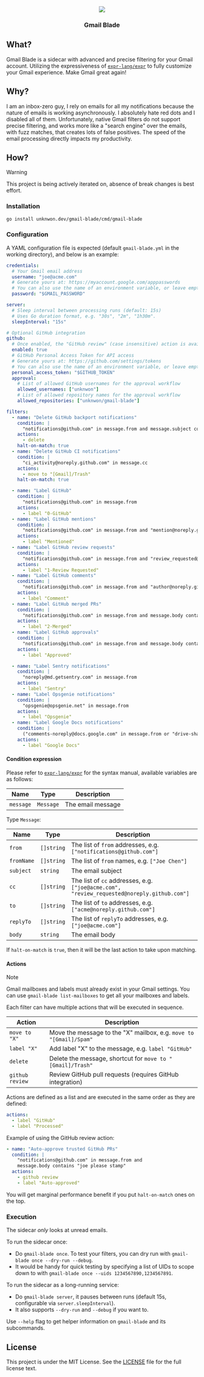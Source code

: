 <div align="center">
  <img src="https://github.com/user-attachments/assets/4c01a935-42e2-432d-b25e-b708a471dcae">
  <h3>Gmail Blade</h3>
</div>

## What?

Gmail Blade is a sidecar with advanced and precise filtering for your Gmail account. Utilizing the expressiveness of [`expr-lang/expr`](https://expr-lang.org/) to fully customize your Gmail experience. Make Gmail great again!

## Why?

I am an inbox-zero guy, I rely on emails for all my notifications because the nature of emails is working asynchronously. I absolutely hate red dots and I disabled all of them. Unfortunately, native Gmail filters do not support precise filtering, and works more like a "search engine" over the emails, with fuzz matches, that creates lots of false positives. The speed of the email processing directly impacts my productivity.

## How?

> [!warning]
> This project is being actively iterated on, absence of break changes is best effort.

### Installation

```zsh
go install unknwon.dev/gmail-blade/cmd/gmail-blade
```

### Configuration

A YAML configuration file is expected (default `gmail-blade.yml` in the working directory), and below is an example:

```yaml
credentials:
  # Your Gmail email address
  username: "joe@acme.com"
  # Generate yours at: https://myaccount.google.com/apppasswords
  # You can also use the name of an environment variable, or leave empty to be prompted at start.
  password: "$GMAIL_PASSWORD"

server:
  # Sleep interval between processing runs (default: 15s)
  # Uses Go duration format, e.g. "30s", "2m", "1h30m".
  sleepInterval: "15s"

# Optional GitHub integration
github:
  # Once enabled, the "GitHub review" (case insensitive) action is available to the filters.
  enabled: true
  # GitHub Personal Access Token for API access
  # Generate yours at: https://github.com/settings/tokens
  # You can also use the name of an environment variable, or leave empty to be prompted at start.
  personal_access_token: "$GITHUB_TOKEN"
  approval:
    # List of allowed GitHub usernames for the approval workflow
    allowed_usernames: ["unknwon"]
    # List of allowed repository names for the approval workflow
    allowed_repositories: ["unknwon/gmail-blade"]

filters:
  - name: "Delete GitHub backport notifications"
    condition: |
      "notifications@github.com" in message.from and message.subject contains "] [Backport "
    actions:
      - delete
    halt-on-match: true
  - name: "Delete GitHub CI notifications"
    condition: |
      "ci_activity@noreply.github.com" in message.cc
    actions:
      - move to "[Gmail]/Trash"
    halt-on-match: true

  - name: "Label GitHub"
    condition: |
      "notifications@github.com" in message.from
    actions:
      - label "0-GitHub"
  - name: "Label GitHub mentions"
    condition: |
      "notifications@github.com" in message.from and "mention@noreply.github.com" in message.cc
    actions:
      - label "Mentioned"
  - name: "Label GitHub review requests"
    condition: |
      "notifications@github.com" in message.from and "review_requested@noreply.github.com" in message.cc
    actions:
      - label "1-Review Requested"
  - name: "Label GitHub comments"
    condition: |
      "notifications@github.com" in message.from and "author@noreply.github.com" in message.cc
    actions:
      - label "Comment"
  - name: "Label GitHub merged PRs"
    condition: |
      "notifications@github.com" in message.from and message.body contains "Merged #" and message.body contains " into main."
    actions:
      - label "2-Merged"
  - name: "Label GitHub approvals"
    condition: |
      "notifications@github.com" in message.from and message.body contains "approved this pull request."
    actions:
      - label "Approved"

  - name: "Label Sentry notifications"
    condition: |
      "noreply@md.getsentry.com" in message.from
    actions:
      - label "Sentry"
  - name: "Label Opsgenie notifications"
    condition: |
      "opsgenie@opsgenie.net" in message.from
    actions:
      - label "Opsgenie"
  - name: "Label Google Docs notifications"
    condition: |
      ("comments-noreply@docs.google.com" in message.from or "drive-shares-dm-noreply@google.com" in message.from) and count(message.fromName, # contains "Google Docs)") > 0
    actions:
      - label "Google Docs"
```

#### Condition expression

Please refer to [`expr-lang/expr`](https://expr-lang.org/) for the syntax manual, available variables are as follows:

| Name      | Type      | Description       |
|-----------|-----------|-------------------|
| `message` | `Message` | The email message |

Type `Message`:

| Name       | Type       | Description                                                                                |
|------------|------------|--------------------------------------------------------------------------------------------|
| `from`     | `[]string` | The list of `from` addresses, e.g. `["notifications@github.com"]`                          |
| `fromName` | `[]string` | The list of `from` names, e.g. `["Joe Chen"]`                                              |
| `subject`  | `string`   | The email subject                                                                          |
| `cc`       | `[]string` | The list of `cc` addresses, e.g. `["joe@acme.com", "review_requested@noreply.github.com"]` |
| `to`       | `[]string` | The list of `to` addresses, e.g. `["acme@noreply.github.com"]`                             |
| `replyTo`  | `[]string` | The list of `replyTo` addresses, e.g. `["joe@acme.com"]` |
| `body`     | `string`   | The email body                                                                             |

If `halt-on-match` is `true`, then it will be the last action to take upon matching.

#### Actions

> [!note]
> Gmail mailboxes and labels must already exist in your Gmail settings.
> You can use `gmail-blade list-mailboxes` to get all your mailboxes and labels.

Each filter can have multiple actions that will be executed in sequence.

| Action        | Description                                                        |
|---------------|--------------------------------------------------------------------|
| `move to "X"` | Move the message to the "X" mailbox, e.g. `move to "[Gmail]/Spam"` |
| `label "X"`   | Add label "X" to the message, e.g. `label "GitHub"`                |
| `delete`      | Delete the message, shortcut for `move to "[Gmail]/Trash"`         |
| `github review` | Review GitHub pull requests (requires GitHub integration)        |

Actions are defined as a list and are executed in the same order as they are defined:

```yaml
actions:
  - label "GitHub"
  - label "Processed"
```

Example of using the GitHub review action:

```yaml
- name: "Auto-approve trusted GitHub PRs"
  condition: |
    "notifications@github.com" in message.from and
    message.body contains "joe please stamp"
  actions:
    - github review
    - label "Auto-approved"
```

You will get marginal performance benefit if you put `halt-on-match` ones on the top.

### Execution

The sidecar _only_ looks at unread emails.

To run the sidecar once:
- Do `gmail-blade once`. To test your filters, you can dry run with `gmail-blade once --dry-run --debug`.
- It would be handy for quick testing by specifying a list of UIDs to scope down to with `gmail-blade once --uids 1234567890,1234567891`.

To run the sidecar as a long-running service:
- Do `gmail-blade server`, it pauses between runs (default 15s, configurable via `server.sleepInterval`).
- It also supports `--dry-run` and `--debug` if you want to.

Use `--help` flag to get helper information on `gmail-blade` and its subcommands.

## License

This project is under the MIT License. See the [LICENSE](LICENSE) file for the full license text.
